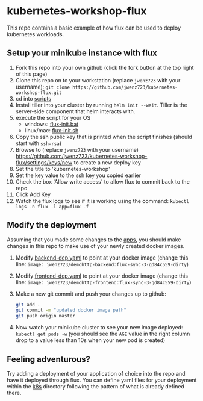 # kubernetes-workshop-flux

This repo contains a basic example of how flux can be used to deploy kubernetes workloads.

## Setup your minikube instance with flux

1. Fork this repo into your own github (click the fork button at the top right of this page)
1. Clone this repo on to your workstation (replace `jwenz723` with your username): `git clone https://github.com/jwenz723/kubernetes-workshop-flux.git`
1. cd into [scripts](/scripts) 
1. Install tiller into your cluster by running `helm init --wait`.  Tiller is the server-side component that helm interacts with.
1. execute the script for your OS
    * windows: [flux-init.bat](/scripts/flux-init.bat)
    * linux/mac: [flux-init.sh](/scripts/flux-init.sh)
1. Copy the ssh public key that is printed when the script finishes (should start with `ssh-rsa`)
1. Browse to (replace `jwenz723` with your username) https://github.com/jwenz723/kubernetes-workshop-flux/settings/keys/new to create a new deploy key
1. Set the title to 'kubernetes-workshop'
1. Set the key value to the ssh key you copied earlier
1. Check the box 'Allow write access' to allow flux to commit back to the repo
1. Click Add Key
1. Watch the flux logs to see if it is working using the command: `kubectl logs -n flux -l app=flux -f`

## Modify the deployment

Assuming that you made some changes to the [apps](https://github.com/jwenz723/kubernetes-workshop-demohttp), you should
make changes in this repo to make use of your newly created docker images.

1. Modify [backend-dep.yaml](/k8s/backend-dep.yaml) to point at your docker image (change this line: `image: jwenz723/demohttp-backend:flux-sync-3-gd84c559-dirty`)
1. Modify [frontend-dep.yaml](/k8s/frontend-dep.yaml) to point at your docker image (change this line: `image: jwenz723/demohttp-frontend:flux-sync-3-gd84c559-dirty`)
1. Make a new git commit and push your changes up to github:
    
    ```bash
   git add .
   git commit -m "updated docker image path"
   git push origin master 
   ```
   
1. Now watch your minikube cluster to see your new image deployed: `kubectl get pods -w` (you should see the `AGE` value 
in the right column drop to a value less than 10s when your new pod is created)


## Feeling adventurous?

Try adding a deployment of your application of choice into the repo and have it deployed through flux. You can define yaml
files for your deployment within the [k8s](/k8s) directory following the pattern of what is already defined there.

